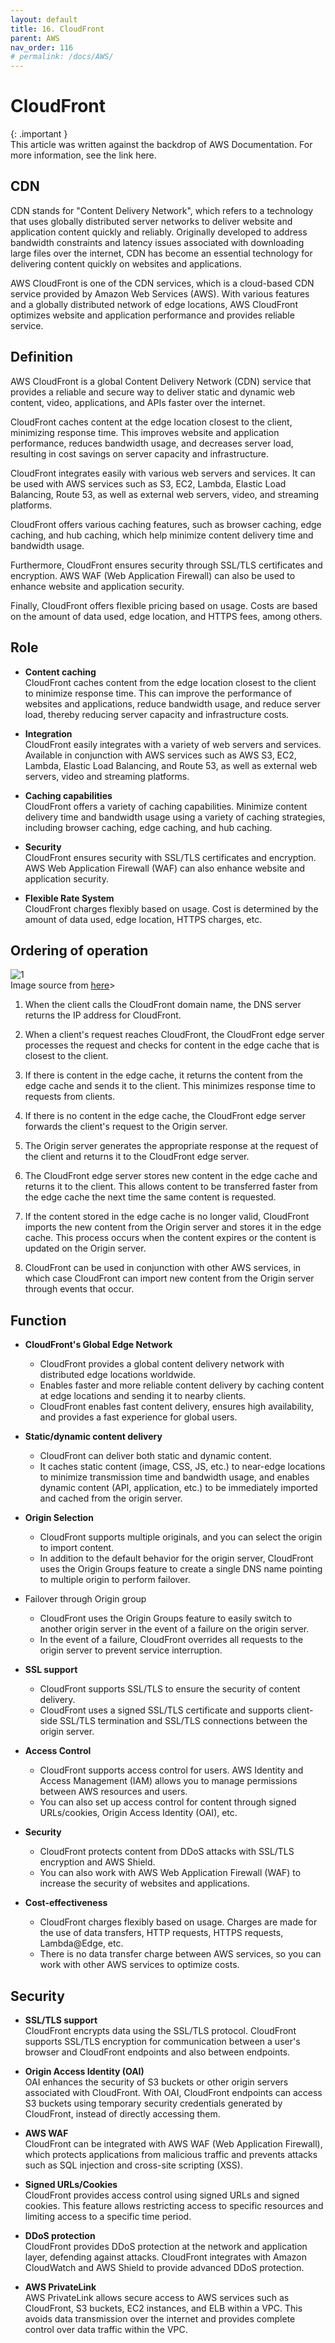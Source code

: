 ```yaml
---
layout: default
title: 16. CloudFront
parent: AWS
nav_order: 116
# permalink: /docs/AWS/
---
```

# CloudFront

{: .important }  
This article was written against the backdrop of AWS Documentation. For more information, see the link here.

## CDN

CDN stands for "Content Delivery Network", which refers to a technology that uses globally distributed server networks to deliver website and application content quickly and reliably. Originally developed to address bandwidth constraints and latency issues associated with downloading large files over the internet, CDN has become an essential technology for delivering content quickly on websites and applications.

AWS CloudFront is one of the CDN services, which is a cloud-based CDN service provided by Amazon Web Services (AWS). With various features and a globally distributed network of edge locations, AWS CloudFront optimizes website and application performance and provides reliable service.

## Definition  

AWS CloudFront is a global Content Delivery Network (CDN) service that provides a reliable and secure way to deliver static and dynamic web content, video, applications, and APIs faster over the internet.

CloudFront caches content at the edge location closest to the client, minimizing response time. This improves website and application performance, reduces bandwidth usage, and decreases server load, resulting in cost savings on server capacity and infrastructure.

CloudFront integrates easily with various web servers and services. It can be used with AWS services such as S3, EC2, Lambda, Elastic Load Balancing, Route 53, as well as external web servers, video, and streaming platforms.

CloudFront offers various caching features, such as browser caching, edge caching, and hub caching, which help minimize content delivery time and bandwidth usage.

Furthermore, CloudFront ensures security through SSL/TLS certificates and encryption. AWS WAF (Web Application Firewall) can also be used to enhance website and application security.

Finally, CloudFront offers flexible pricing based on usage. Costs are based on the amount of data used, edge location, and HTTPS fees, among others.

## Role  

* **Content caching**  
CloudFront caches content from the edge location closest to the client to minimize response time. This can improve the performance of websites and applications, reduce bandwidth usage, and reduce server load, thereby reducing server capacity and infrastructure costs.

* **Integration**  
CloudFront easily integrates with a variety of web servers and services. Available in conjunction with AWS services such as AWS S3, EC2, Lambda, Elastic Load Balancing, and Route 53, as well as external web servers, video and streaming platforms.

* **Caching capabilities**  
CloudFront offers a variety of caching capabilities. Minimize content delivery time and bandwidth usage using a variety of caching strategies, including browser caching, edge caching, and hub caching.

* **Security**  
CloudFront ensures security with SSL/TLS certificates and encryption. AWS Web Application Firewall (WAF) can also enhance website and application security.

* **Flexible Rate System**  
CloudFront charges flexibly based on usage. Cost is determined by the amount of data used, edge location, HTTPS charges, etc.

## Ordering of operation

![1](/docs/AWS/16.CloudFront/pics/1.png)  
Image source from [here](https://docs.aws.amazon.com/AmazonCloudFront/latest/DeveloperGuide/Introduction.html)>

1. When the client calls the CloudFront domain name, the DNS server returns the IP address for CloudFront.

2. When a client's request reaches CloudFront, the CloudFront edge server processes the request and checks for content in the edge cache that is closest to the client.

3. If there is content in the edge cache, it returns the content from the edge cache and sends it to the client. This minimizes response time to requests from clients.

4. If there is no content in the edge cache, the CloudFront edge server forwards the client's request to the Origin server.

5. The Origin server generates the appropriate response at the request of the client and returns it to the CloudFront edge server.

6. The CloudFront edge server stores new content in the edge cache and returns it to the client. This allows content to be transferred faster from the edge cache the next time the same content is requested.

7. If the content stored in the edge cache is no longer valid, CloudFront imports the new content from the Origin server and stores it in the edge cache. This process occurs when the content expires or the content is updated on the Origin server.

8. CloudFront can be used in conjunction with other AWS services, in which case CloudFront can import new content from the Origin server through events that occur.

## Function  

* **CloudFront's Global Edge Network**
  * CloudFront provides a global content delivery network with distributed edge locations worldwide.
  * Enables faster and more reliable content delivery by caching content at edge locations and sending it to nearby clients.
  * CloudFront enables fast content delivery, ensures high availability, and provides a fast experience for global users.

* **Static/dynamic content delivery**
  * CloudFront can deliver both static and dynamic content.
  * It caches static content (image, CSS, JS, etc.) to near-edge locations to minimize transmission time and bandwidth usage, and enables dynamic content (API, application, etc.) to be immediately imported and cached from the origin server.

* **Origin Selection**
  * CloudFront supports multiple originals, and you can select the origin to import content.
  * In addition to the default behavior for the origin server, CloudFront uses the Origin Groups feature to create a single DNS name pointing to multiple origin to perform failover.

* Failover through Origin group
  * CloudFront uses the Origin Groups feature to easily switch to another origin server in the event of a failure on the origin server.
  * In the event of a failure, CloudFront overrides all requests to the origin server to prevent service interruption.

* **SSL support**
  * CloudFront supports SSL/TLS to ensure the security of content delivery.
  * CloudFront uses a signed SSL/TLS certificate and supports client-side SSL/TLS termination and SSL/TLS connections between the origin server.

* **Access Control**
  * CloudFront supports access control for users. AWS Identity and Access Management (IAM) allows you to manage permissions between AWS resources and users.
  * You can also set up access control for content through signed URLs/cookies, Origin Access Identity (OAI), etc.

* **Security**
  * CloudFront protects content from DDoS attacks with SSL/TLS encryption and AWS Shield.
  * You can also work with AWS Web Application Firewall (WAF) to increase the security of websites and applications.

* **Cost-effectiveness**
  * CloudFront charges flexibly based on usage. Charges are made for the use of data transfers, HTTP requests, HTTPS requests, Lambda@Edge, etc.
  * There is no data transfer charge between AWS services, so you can work with other AWS services to optimize costs.

## Security  

* **SSL/TLS support**  
CloudFront encrypts data using the SSL/TLS protocol. CloudFront supports SSL/TLS encryption for communication between a user's browser and CloudFront endpoints and also between endpoints.

* **Origin Access Identity (OAI)**  
OAI enhances the security of S3 buckets or other origin servers associated with CloudFront. With OAI, CloudFront endpoints can access S3 buckets using temporary security credentials generated by CloudFront, instead of directly accessing them.

* **AWS WAF**  
CloudFront can be integrated with AWS WAF (Web Application Firewall), which protects applications from malicious traffic and prevents attacks such as SQL injection and cross-site scripting (XSS).

* **Signed URLs/Cookies**  
CloudFront provides access control using signed URLs and signed cookies. This feature allows restricting access to specific resources and limiting access to a specific time period.

* **DDoS protection**  
CloudFront provides DDoS protection at the network and application layer, defending against attacks. CloudFront integrates with Amazon CloudWatch and AWS Shield to provide advanced DDoS protection.

* **AWS PrivateLink**  
AWS PrivateLink allows secure access to AWS services such as CloudFront, S3 buckets, EC2 instances, and ELB within a VPC. This avoids data transmission over the internet and provides complete control over data traffic within the VPC.